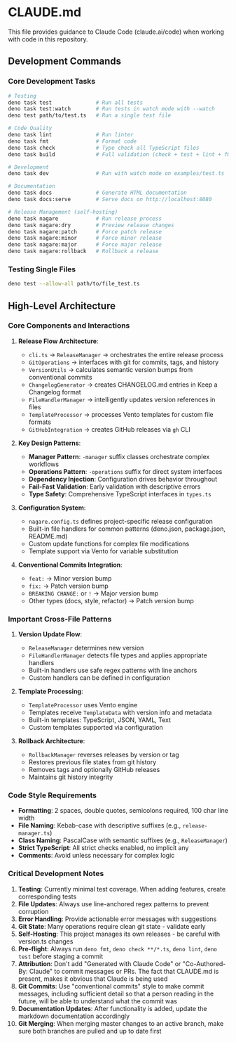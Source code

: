 # CLAUDE.md

This file provides guidance to Claude Code (claude.ai/code) when working with code in this
repository.

## Development Commands

### Core Development Tasks

```bash
# Testing
deno task test              # Run all tests
deno task test:watch        # Run tests in watch mode with --watch
deno test path/to/test.ts   # Run a single test file

# Code Quality
deno task lint              # Run linter
deno task fmt               # Format code
deno task check             # Type check all TypeScript files
deno task build             # Full validation (check + test + lint + fmt check)

# Development
deno task dev               # Run with watch mode on examples/test.ts

# Documentation
deno task docs              # Generate HTML documentation
deno task docs:serve        # Serve docs on http://localhost:8080

# Release Management (self-hosting)
deno task nagare            # Run release process
deno task nagare:dry        # Preview release changes
deno task nagare:patch      # Force patch release
deno task nagare:minor      # Force minor release
deno task nagare:major      # Force major release
deno task nagare:rollback   # Rollback a release
```

### Testing Single Files

```bash
deno test --allow-all path/to/file_test.ts
```

## High-Level Architecture

### Core Components and Interactions

1. **Release Flow Architecture**:
   - `cli.ts` → `ReleaseManager` → orchestrates the entire release process
   - `GitOperations` → interfaces with git for commits, tags, and history
   - `VersionUtils` → calculates semantic version bumps from conventional commits
   - `ChangelogGenerator` → creates CHANGELOG.md entries in Keep a Changelog format
   - `FileHandlerManager` → intelligently updates version references in files
   - `TemplateProcessor` → processes Vento templates for custom file formats
   - `GitHubIntegration` → creates GitHub releases via `gh` CLI

2. **Key Design Patterns**:
   - **Manager Pattern**: `-manager` suffix classes orchestrate complex workflows
   - **Operations Pattern**: `-operations` suffix for direct system interfaces
   - **Dependency Injection**: Configuration drives behavior throughout
   - **Fail-Fast Validation**: Early validation with descriptive errors
   - **Type Safety**: Comprehensive TypeScript interfaces in `types.ts`

3. **Configuration System**:
   - `nagare.config.ts` defines project-specific release configuration
   - Built-in file handlers for common patterns (deno.json, package.json, README.md)
   - Custom update functions for complex file modifications
   - Template support via Vento for variable substitution

4. **Conventional Commits Integration**:
   - `feat:` → Minor version bump
   - `fix:` → Patch version bump
   - `BREAKING CHANGE:` or `!` → Major version bump
   - Other types (docs, style, refactor) → Patch version bump

### Important Cross-File Patterns

1. **Version Update Flow**:
   - `ReleaseManager` determines new version
   - `FileHandlerManager` detects file types and applies appropriate handlers
   - Built-in handlers use safe regex patterns with line anchors
   - Custom handlers can be defined in configuration

2. **Template Processing**:
   - `TemplateProcessor` uses Vento engine
   - Templates receive `TemplateData` with version info and metadata
   - Built-in templates: TypeScript, JSON, YAML, Text
   - Custom templates supported via configuration

3. **Rollback Architecture**:
   - `RollbackManager` reverses releases by version or tag
   - Restores previous file states from git history
   - Removes tags and optionally GitHub releases
   - Maintains git history integrity

### Code Style Requirements

- **Formatting**: 2 spaces, double quotes, semicolons required, 100 char line width
- **File Naming**: Kebab-case with descriptive suffixes (e.g., `release-manager.ts`)
- **Class Naming**: PascalCase with semantic suffixes (e.g., `ReleaseManager`)
- **Strict TypeScript**: All strict checks enabled, no implicit any
- **Comments**: Avoid unless necessary for complex logic

### Critical Development Notes

1. **Testing**: Currently minimal test coverage. When adding features, create corresponding tests
2. **File Updates**: Always use line-anchored regex patterns to prevent corruption
3. **Error Handling**: Provide actionable error messages with suggestions
4. **Git State**: Many operations require clean git state - validate early
5. **Self-Hosting**: This project manages its own releases - be careful with version.ts changes
6. **Pre-flight**: Always run `deno fmt`, `deno check **/*.ts`, `deno lint`, `deno test` before
   staging a commit
7. **Attribution**: Don't add "Generated with Claude Code" or "Co-Authored-By: Claude" to commit
   messages or PRs. The fact that CLAUDE.md is present, makes it obvious that Claude is being used
8. **Git Commits**: Use "conventional commits" style to make commit messages, including sufficient
   detail so that a person reading in the future, will be able to understand what the commit was
9. **Documentation Updates**: After functionality is added, update the markdown documentation
   accordingly
10. **Git Merging**: When merging master changes to an active branch, make sure both branches are
    pulled and up to date first
